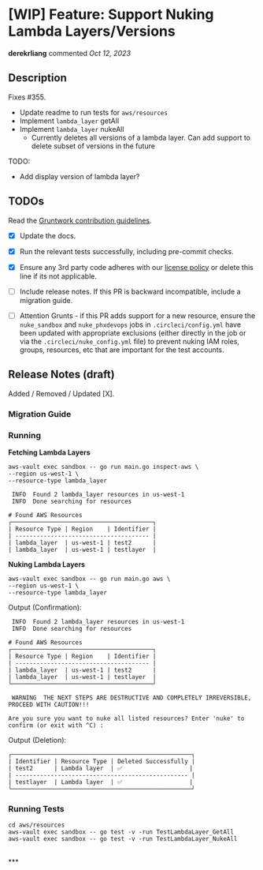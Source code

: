 # [WIP] Feature: Support Nuking Lambda Layers/Versions

**derekrliang** commented *Oct 12, 2023*

<!-- Prepend '[WIP]' to the title if this PR is still a work-in-progress. Remove it when it is ready for review! -->

## Description

Fixes #355.

- Update readme to run tests for `aws/resources`
- Implement `lambda_layer` getAll
- Implement `lambda_layer` nukeAll
  - Currently deletes all versions of a lambda layer. Can add support to delete subset of versions in the future

TODO:
- Add display version of lambda layer?

## TODOs

Read the [Gruntwork contribution guidelines](https://gruntwork.notion.site/Gruntwork-Coding-Methodology-02fdcd6e4b004e818553684760bf691e).

- [x] Update the docs.
- [x] Run the relevant tests successfully, including pre-commit checks.
- [x] Ensure any 3rd party code adheres with our [license policy](https://www.notion.so/gruntwork/Gruntwork-licenses-and-open-source-usage-policy-f7dece1f780341c7b69c1763f22b1378) or delete this line if its not applicable.
- [ ] Include release notes. If this PR is backward incompatible, include a migration guide.
- [ ] Attention Grunts - if this PR adds support for a new resource, ensure the `nuke_sandbox` and `nuke_phxdevops` jobs in `.circleci/config.yml` have been updated with appropriate exclusions (either directly in the job or via the `.circleci/nuke_config.yml` file) to prevent nuking IAM roles, groups, resources, etc that are important for the test accounts.


## Release Notes (draft)

<!-- One-line description of the PR that can be included in the final release notes. -->
Added / Removed / Updated [X].

### Migration Guide

<!-- Important: If you made any backward incompatible changes, then you must write a migration guide! -->

### Running


**Fetching Lambda Layers**

```
aws-vault exec sandbox -- go run main.go inspect-aws \
--region us-west-1 \
--resource-type lambda_layer
```

```
 INFO  Found 2 lambda_layer resources in us-west-1                                                                                                                                            
 INFO  Done searching for resources                                                                                                                                                           
                                                                                                                                                                                              
# Found AWS Resources
┌────────────────────────────────────────┐
| Resource Type | Region    | Identifier |
| -------------------------------------- |
| lambda_layer  | us-west-1 | test2      |
| lambda_layer  | us-west-1 | testlayer  |
```

**Nuking Lambda Layers**

```
aws-vault exec sandbox -- go run main.go aws \
--region us-west-1 \
--resource-type lambda_layer
```

Output (Confirmation):
```
 INFO  Found 2 lambda_layer resources in us-west-1                                                                                        
 INFO  Done searching for resources                                                                                                       
                                                                                                                                          
# Found AWS Resources
┌────────────────────────────────────────┐
| Resource Type | Region    | Identifier |
| -------------------------------------- |
| lambda_layer  | us-west-1 | test2      |
| lambda_layer  | us-west-1 | testlayer  |
└────────────────────────────────────────┘

 WARNING  THE NEXT STEPS ARE DESTRUCTIVE AND COMPLETELY IRREVERSIBLE, PROCEED WITH CAUTION!!!

Are you sure you want to nuke all listed resources? Enter 'nuke' to confirm (or exit with ^C) : 
```

Output (Deletion):
```
┌───────────────────────────────────────────────────┐
| Identifier | Resource Type | Deleted Successfully |
| test2      | Lambda layer  | ✅                   |
| ------------------------------------------------- |
| testlayer  | Lambda layer  | ✅                   |
└───────────────────────────────────────────────────┘
```


### Running Tests

```
cd aws/resources
aws-vault exec sandbox -- go test -v -run TestLambdaLayer_GetAll
aws-vault exec sandbox -- go test -v -run TestLambdaLayer_NukeAll
```
<br />
***


